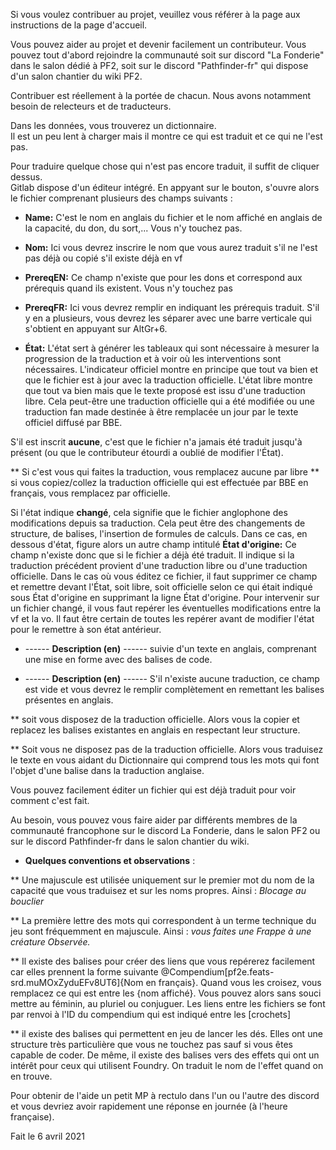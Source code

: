 Si vous voulez contribuer au projet, veuillez vous référer à la page aux instructions de la page d'accueil.

Vous pouvez aider au projet et devenir facilement un contributeur. 
Vous pouvez tout d'abord rejoindre la communauté soit sur discord "La Fonderie" dans le salon dédié à PF2, soit sur le discord "Pathfinder-fr" qui dispose d'un salon chantier du wiki PF2.

Contribuer est réellement à la portée de chacun. Nous avons notamment besoin de relecteurs et de traducteurs.  

Dans les données, vous trouverez un dictionnaire.  
Il est un peu lent à charger mais il montre ce qui est traduit et ce qui ne l'est pas.

Pour traduire quelque chose qui n'est pas encore traduit, il suffit de cliquer dessus.  
Gitlab dispose d'un éditeur intégré.
En appyant sur le bouton, s'ouvre alors le fichier comprenant plusieurs des champs suivants : 

* **Name:** C'est le nom en anglais du fichier et le nom affiché en anglais de la capacité, du don, du sort,... Vous n'y touchez pas.

* **Nom:** Ici vous devrez inscrire le nom que vous aurez traduit s'il ne l'est pas déjà ou copié s'il existe déjà en vf

* **PrereqEN:** Ce champ n'existe que pour les dons et correspond aux prérequis quand ils existent. Vous n'y touchez pas

* **PrereqFR:** Ici vous devrez remplir en  indiquant les prérequis traduit. S'il y en a plusieurs, vous devrez les séparer avec une barre verticale qui s'obtient en appuyant sur AltGr+6.

* **État:** L'état sert à générer les tableaux qui sont nécessaire à mesurer la progression de la traduction et à voir où les interventions sont nécessaires. L'indicateur officiel montre en principe que tout va bien et que le fichier est à jour avec la traduction officielle. L'état libre montre que tout va bien mais que le texte proposé est issu d'une traduction libre. Cela peut-être une traduction officielle qui a été modifiée ou une traduction fan made destinée à être remplacée un jour par le texte officiel diffusé par BBE.

S'il est inscrit **aucune**, c'est que le fichier n'a jamais été traduit jusqu'à présent (ou que le contributeur étourdi a oublié de modifier l'État).

** Si c'est vous qui faites la traduction, vous remplacez aucune par libre 
** si vous copiez/collez la traduction officielle qui est effectuée par BBE en français, vous remplacez par officielle. 

Si l'état indique **changé**, cela signifie que le fichier anglophone des modifications depuis sa traduction. Cela peut être des changements de structure, de balises, l'insertion de formules de calculs. Dans ce cas, en dessous d'état, figure alors un autre champ intitulé **État d'origine:** Ce champ n'existe donc que si le fichier a déjà été traduit. Il indique si la traduction précédent provient d'une traduction libre ou d'une traduction officielle. Dans le cas où vous éditez ce fichier, il faut supprimer ce champ et remettre devant l'État, soit libre, soit officielle selon ce qui était indiqué sous État d'origine en supprimant la ligne État d'origine. Pour intervenir sur un fichier changé, il vous faut repérer les éventuelles modifications entre la vf et la vo. Il faut être certain de toutes les repérer avant de modifier l'état pour le remettre à son état antérieur.

* ------ **Description (en)** ------
suivie d'un texte en anglais, comprenant une mise en forme avec des balises de code.

* ------ **Description (en)** ------
S'il n'existe aucune traduction, ce champ est vide et vous devrez le remplir complètement en remettant les balises présentes en anglais.

** soit vous disposez de la traduction officielle. Alors vous la copier et replacez les balises existantes en anglais en respectant leur structure.

** Soit vous ne disposez pas de la traduction officielle. Alors vous traduisez le texte en vous aidant du Dictionnaire qui comprend tous les mots qui font l'objet d'une balise dans la traduction anglaise.

Vous pouvez facilement éditer un fichier qui est déjà traduit pour voir comment c'est fait.

Au besoin, vous pouvez vous faire aider par différents membres de la communauté francophone sur le discord La Fonderie, dans le salon PF2 ou sur le discord Pathfinder-fr dans le salon chantier du wiki.

* **Quelques conventions et observations** :

** Une majuscule est utilisée uniquement sur le premier mot du nom de la capacité que vous traduisez et sur les noms propres. Ainsi : _Blocage au bouclier_

** La première lettre des mots qui correspondent à un terme technique du jeu sont fréquemment en majuscule. Ainsi : _vous faites une Frappe à une créature Observée._

** Il existe des balises pour créer des liens que vous repérerez facilement car elles prennent la forme  suivante @Compendium[pf2e.feats-srd.muMOxZyduEFv8UT6]{Nom en français}. Quand vous les croisez, vous remplacez ce qui est entre les {nom affiché}. Vous pouvez alors sans souci mettre au féminin, au pluriel ou conjuguer. Les liens entre les fichiers se font par renvoi à l'ID du compendium qui est indiqué entre les [crochets]

** il existe des balises qui permettent en jeu de lancer les dés. Elles ont une structure très particulière que vous ne touchez pas sauf si vous êtes capable de coder. De même, il existe des balises vers des effets qui ont un intérêt pour ceux qui utilisent Foundry. On traduit le nom de l'effet quand on en trouve.

Pour obtenir de l'aide un petit MP à rectulo dans l'un ou l'autre des discord et vous devriez avoir rapidement une réponse en journée (à l'heure française).

Fait le 6 avril 2021
